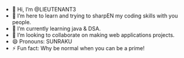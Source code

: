 - 👋 Hi, I’m @LIEUTENANT3
- 👀 I’m here to learn and trying to sharpEN my coding skills with you people.
- 🌱 I’m currently learning java & DSA.
- 💞️ I’m looking to collaborate on making web applications projects.
- 😄 Pronouns: SUNRAKU 
- ⚡ Fun fact: Why be normal when you can be a prime!

<!---
LIEUTENANT3/LIEUTENANT3 is a ✨ special ✨ repository because its `README.md` (this file) appears on your GitHub profile.
You can click the Preview link to take a look at your changes.
--->
